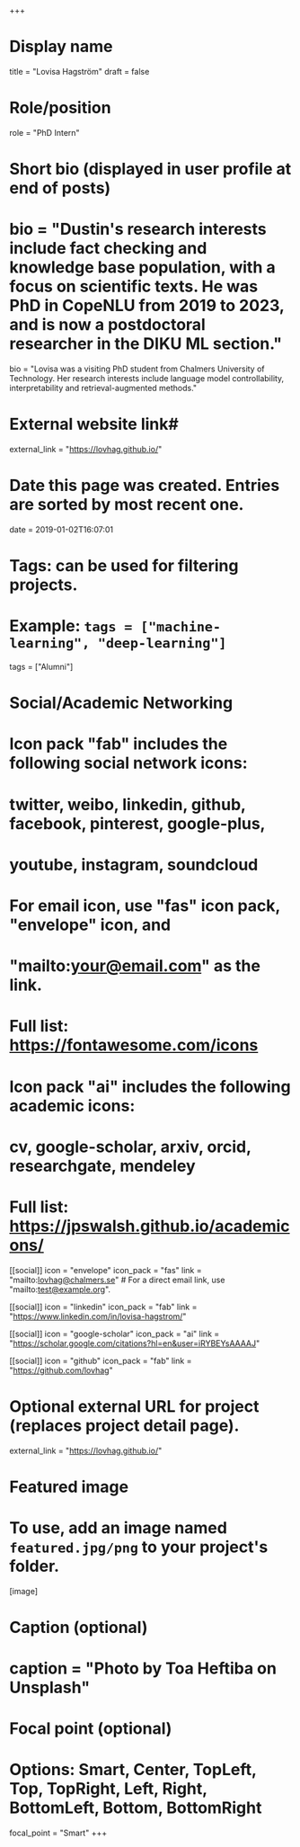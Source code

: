 +++
# Display name
title = "Lovisa Hagström"
draft = false

# Role/position
role = "PhD Intern"

# Short bio (displayed in user profile at end of posts)
# bio = "Dustin's research interests include fact checking and knowledge base population, with a focus on scientific texts. He was PhD in CopeNLU from 2019 to 2023, and is now a postdoctoral researcher in the DIKU ML section."
bio = "Lovisa was a visiting PhD student from Chalmers University of Technology. Her research interests include language model controllability, interpretability and retrieval-augmented methods."

# External website link#
external_link = "https://lovhag.github.io/"

# Date this page was created. Entries are sorted by most recent one.
date = 2019-01-02T16:07:01

# Tags: can be used for filtering projects.
# Example: `tags = ["machine-learning", "deep-learning"]`
tags = ["Alumni"]

# Social/Academic Networking
#
# Icon pack "fab" includes the following social network icons:
#
#   twitter, weibo, linkedin, github, facebook, pinterest, google-plus,
#   youtube, instagram, soundcloud
#
#   For email icon, use "fas" icon pack, "envelope" icon, and
#   "mailto:your@email.com" as the link.
#
#   Full list: https://fontawesome.com/icons
#
# Icon pack "ai" includes the following academic icons:
#
#   cv, google-scholar, arxiv, orcid, researchgate, mendeley
#
#   Full list: https://jpswalsh.github.io/academicons/

[[social]]
icon = "envelope"
icon_pack = "fas"
link = "mailto:lovhag@chalmers.se"  # For a direct email link, use "mailto:test@example.org".

[[social]]
icon = "linkedin"
icon_pack = "fab"
link = "https://www.linkedin.com/in/lovisa-hagstrom/"

[[social]]
icon = "google-scholar"
icon_pack = "ai"
link = "https://scholar.google.com/citations?hl=en&user=iRYBEYsAAAAJ"

[[social]]
icon = "github"
icon_pack = "fab"
link = "https://github.com/lovhag"



# Optional external URL for project (replaces project detail page).
external_link = "https://lovhag.github.io/"

# Featured image
# To use, add an image named `featured.jpg/png` to your project's folder. 
[image]
  # Caption (optional)
  # caption = "Photo by Toa Heftiba on Unsplash"

  # Focal point (optional)
  # Options: Smart, Center, TopLeft, Top, TopRight, Left, Right, BottomLeft, Bottom, BottomRight
  focal_point = "Smart"
+++
